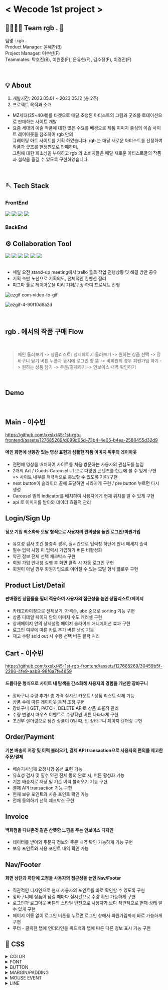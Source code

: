 # < Wecode 1st project >

## 👨‍👩‍👧‍👦 Team rgb . 🖤

팀명 : rgb .<br>
Product Manager: 윤해찬(B)<br>
Project Manager: 이수빈(F)<br> 
Teammates: 탁호진(B), 이원준(F), 문유현(F), 김수정(F), 이경진(F)<br>

<br>

## 💡 About

1. 개발기간: 2023.05.01 ~ 2023.05.12 (총 2주)
2. 프로젝트 목적과 소개
- MZ세대(25~40세)를 타겟으로 매달 초청된 아티스트의 그림과 굿즈를 로테이션으로 판매하는 사이트 개발
- 요즘 세대의 예술 작품에 대한 많은 수요를 배경으로 제품 이미지 중심의 이솝 사이트 레이아웃을 참조하여 rgb 만의 <br>
큐레이팅 아트 사이트를 기획 하였습니다. rgb 는 매달 새로운 아티스트를 선정하여 작품과 굿즈를 한정판으로 판매하며, <br>
그림에 대한 희소성을 부여하고 rgb 의 소비자들은 매달 새로운 아티스트들의 작품과 철학을 즐길 수 있도록 구현하였습니다. <br>

<br>

## 🪡 Tech Stack

<div display=flex >

### FrontEnd <br>
<img src="https://img.shields.io/badge/javascript-F7DF1E?style=for-the-badge&logo=javascript&logoColor=black">
<img src="https://img.shields.io/badge/react-61DAFB?style=for-the-badge&logo=react&logoColor=black">
<img src="https://img.shields.io/badge/html-E34F26?style=for-the-badge&logo=html5&logoColor=white">
<img src="https://img.shields.io/badge/css-1572B6?style=for-the-badge&logo=css3&logoColor=white">
  
### BackEnd <br>

## ⚙️ Collaboration Tool
  
<img src="https://img.shields.io/badge/github-181717?style=for-the-badge&logo=github&logoColor=white">
<img src="https://img.shields.io/badge/trello-008FC7?style=for-the-badge&logo=trello&logoColor=white">
<img src="https://img.shields.io/badge/figma-FF61F6?style=for-the-badge&logo=figma&logoColor=white">
<img src="https://img.shields.io/badge/notion-181717?style=for-the-badge&logo=notion&logoColor=white">
<img src="https://img.shields.io/badge/slack-4A154B?style=for-the-badge&logo=slack&logoColor=white">
<img src="https://img.shields.io/badge/postman-FF4500?style=for-the-badge&logo=postman&logoColor=white">

</div>

<br>

- 매일 오전 stand-up meeting에서 trello 툴로 작업 진행상황 및 해결 방안 공유 <br>
- 기획 초반 노션으로 기획의도, 전체적인 컨벤션 정리 <br>
- 피그마 툴로 레이아웃을 미리 기획/구상 하여 프로젝트 진행 <br>

![ezgif com-video-to-gif](https://github.com/xxslx/45-1st-rgb-frontend/assets/127685269/32d93bd9-9b5f-4e7f-aeb3-9b231802bbe9)
<br>

![ezgif-4-90f10d6a2d](https://github.com/xxslx/45-1st-rgb-frontend/assets/127685269/c8426056-54fb-473b-aed2-2c079cce1512)

<br>

## rgb . 에서의 작품 구매 Flow
<br>

> 메인 둘러보기 -> 상품리스트/ 상세페이지 둘러보기 -> 원하는 상품 선택 -> 장바구니 담기 버튼 누름과 동시에 로그인 창 뜸 ->
비회원의 경우 회원가입 하기 -> 원하는 상품 담기 -> 주문/결제하기 -> 인보이스 내역 확인하기
<br>

## Demo

<br>

## Main - 이수빈

https://github.com/xxslx/45-1st-rgb-frontend/assets/127685269/d099d05d-73b4-4e05-b4ea-2586455d32d9

#### 메인 화면에 생동감 있는 영상 표현과 심플한 작품 이미지 위주의 레이아웃 <br>
- 전면에 영상을 배치하여 사이트를 처음 방문하는 사용자의 관심도를 높임 <br>
- 2개의 Art / Goods Carousel UI 으로 다양한 콘텐츠를 한눈에 볼 수 있게 구현 <br>
=> 사이트 내부를 적극적으로 홍보할 수 있도록 기획/구현 <br>
- next button이 슬라이더 끝에 도달하면 사라지게 구현 / pre button 누르면 다시 생성
- Carousel 밑의 indicator를 배치하여 사용자에게 현재 위치를 알 수 있게 구현 <br>
- api 로 이미지를 받아와 데이터 효율적 관리


## Login/Sign Up
#### 정보 기입 최소화와 모달 형식으로 사용자의 편의성을 높인 로그인/회원가입 <br>
- 유효성 검사 조건 불충족 경우, 실시간으로 입력창 하단에 안내 메세지 출력 <br>
- 필수 입력 사항 미 입력시 가입하기 버튼 비활성화 <br>
- 약관 정보 전체 선택 체크박스 구현 <br>
- 회원 가입 안내창 실행 후 화면 클릭 시 자동 로그인 구현 <br>
- 회원이 아닐 경우 회원가입으로 이어질 수 있는 모달 형식 플로우 구현 <br>


## Product List/Detail
#### 판매중인 상품들을 필터 적용하여 사용자의 접근성을 높인 상품리스트/페이지 <br>
- 카테고라이징으로 전체보기, 가격순, abc 순으로 sorting 기능 구현 <br>
- 상품 디테일 페이지 안의 이미지 수도 캐러셀 구현 <br>
- 상세페이지 안의 상세설명 페이지 슬라이드 애니메이션 효과 구현 <br>
- 로그인 여부에 따른 카트 추가 버튼 생성 기능 <br>
- 재고 수량 sold out 시 수량 선택 버튼 블락 처리 <br>



## Cart - 이수빈

https://github.com/xxslx/45-1st-rgb-frontend/assets/127685269/30459b5f-2286-4fe9-aab8-98f6a7fe4659

#### 드롭다운 형식으로 사이트 내 탐색을 간소화해 사용자의 경험을 개선한 장바구니
- 장바구니 수량 추가/ 총 가격 실시간 카운트 / 상품 리스트 삭제 기능 <br>
- 상품 수에 따른 레이아웃 동적 조정 구현 <br>
- 장바구니 GET, PATCH, DELETE API로 상품 효율적 관리 <br>
- 수량 변경시 마우스 이벤트로 수량확인 버튼 나타나게 구현 <br>
- 조건부 렌더링으로 담긴 상품이 0일 때, 빈 장바구니 페이지 렌더링 구현 <br>


## Order/Payment
#### 기본 배송지 저장 및 이력 불러오기, 결제 API transaction으로 사용자의 편의를 제고한 주문/결제
- 배송기사님께 요청사항 옵션 표현 기능 <br>
- 유효성 검사 및 필수 약관 전체 동의 완료 시, 버튼 활성화 기능 <br>
- 기본 배송지로 저장 및 기존 이력 불러오기 기능 구현 <br>
- 결제 API transaction 기능 구현 <br>
- 현재 보유 포인트와 사용 포인트 확인 가능 <br>
- 전체 동의하기 선택 체크박스 구현 <br>

## Invoice
#### 백화점을 다녀온것 같은 산뜻함 느낌을 주는 인보이스 디자인
- 데이터를 받아와 주문자 정보와 주문 내역 확인 가능하게 기능 구현
- 보유 포인트와 사용 포인트 내역 확인 가능


## Nav/Footer 
#### 화면 상단과 하단에 고정을 사용자의 접근성을 높인 Nav/Footer
- 직관적인 디자인으로 현재 사용자의 포인트를 바로 확인할 수 있도록 구현 <br>
- 장바구니에 상품이 담길 때마다 실시간으로 수량 확인 가능하게 구현 <br>
- 로그인과 로그아웃 버튼의 스타일 반전으로 사용자가 보다 직관적으로 현재 상태 알 수 있게 구현 <br>
- 페이지 이동 없이 로그인 버튼을 누르면 로그인 창에서 회원가입까지 바로 가능하게 구현 <br>
- 푸터 - 클릭한 탭에 언더라인을 피드백과 탭에 따른 다른 정보 표시 기능 구현 <br>


## 💎 CSS

<details>
<summary>COLOR</summary>
MAIN COLOR: #252525, #333333, #FFFEF2, #F5F5E6<br>
POINT COLOR: #FF0000<br>
BACKGROUND COLOR: #FFFEF2<br>
DROPDOWN COLOR: #252525<br>
NAV/FOOTER BACKGROUND COLOR: #333333<br>
</details>
<details>
<summary>FONT</summary>
영문 폰트: Noto Sans KR<br>
한글 폰트: Noto Sans KR<br>
NAV FONT SIZE / NAV FONT WEIGHT: 18px<br>
FOOTER FONT SIZE / FONT WEIGHT: 12px<br>
TITLE FONT SIZE / FONT WEIGHT: 37px<br>
SUB TITLE FONT SIZE / FONT WEIGHT: 21px<br>
DETAIL FONT SIZE / FONT WEIGHT: 14px<br>
CHECK BOX ⇒ icon<br>
TOGGLE ⇒ icon<br>
</details>
<details>
<summary>BUTTON</summary>
BIG BUTTON SIZE (로그인, 가입하기, 결제하기):<br>
Width: 400px<br>
Height: 45px<br>
Font Size: 16px<br>
뒤로가기, 창 닫기 ⇒ icon<br>
슬라이드 옆으로 넘기기 ⇒ icon<br>
제품 상세, 장바구니, 결제하기 +- 버튼 ⇒ icon<br>
BUTTON COLOR ⇒ main color<br>
BUTTON FONT SIZE<br>
BUTTON FONT COLOR ⇒ main color<br>
BUTTON NO BORDER RADIUS<br>
</details>
<details>
<summary>MARGIN/PADDING</summary>
Input height: 80px<br>
장바구니 height: 100px<br>
</details>
<details>
<summary>MOUSE EVENT</summary>
MOUSE HOVER<br>
Image size up<br>
Shadow<br>
</details>
<details>
<summary>LINE</summary>
Length<br>
Color: main color<br>
Thickness: 3px, 4px<br>
</details>
